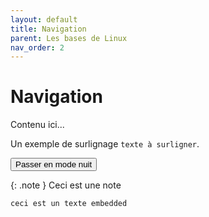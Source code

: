 ```yaml
---
layout: default
title: Navigation
parent: Les bases de Linux
nav_order: 2
---
```


# Navigation

Contenu ici...

Un exemple de surlignage `texte à surligner`.

<button class="btn js-toggle-dark-mode">Passer en mode nuit</button>

<script>
const toggleDarkMode = document.querySelector('.js-toggle-dark-mode');

jtd.addEvent(toggleDarkMode, 'click', function(){
  if (jtd.getTheme() === 'dark') {
    jtd.setTheme('light');
    toggleDarkMode.textContent = 'Preview dark color scheme';
  } else {
    jtd.setTheme('dark');
    toggleDarkMode.textContent = 'Return to the light side';
  }
});
</script>

{: .note }
Ceci est une note

```scss
ceci est un texte embedded
```